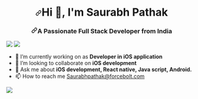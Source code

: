 <h1 align="center" dir="auto"><a id="user-content-hi--im-amit-kumar" class="anchor" aria-hidden="true" href="#hi--im-amit-kumar"><svg class="octicon octicon-link" viewBox="0 0 16 16" version="1.1" width="16" height="16" aria-hidden="true"><path fill-rule="evenodd" d="M7.775 3.275a.75.75 0 001.06 1.06l1.25-1.25a2 2 0 112.83 2.83l-2.5 2.5a2 2 0 01-2.83 0 .75.75 0 00-1.06 1.06 3.5 3.5 0 004.95 0l2.5-2.5a3.5 3.5 0 00-4.95-4.95l-1.25 1.25zm-4.69 9.64a2 2 0 010-2.83l2.5-2.5a2 2 0 012.83 0 .75.75 0 001.06-1.06 3.5 3.5 0 00-4.95 0l-2.5 2.5a3.5 3.5 0 004.95 4.95l1.25-1.25a.75.75 0 00-1.06-1.06l-1.25 1.25a2 2 0 01-2.83 0z"></path></svg></a>Hi <g-emoji class="g-emoji" alias="wave" fallback-src="https://github.githubassets.com/images/icons/emoji/unicode/1f44b.png">👋</g-emoji>, I'm Saurabh Pathak</h1>

<h3 align="center" dir="auto"><a id="user-content-a-passionate-web-developer-from-india" class="anchor" aria-hidden="true" href="#a-passionate-web-developer-from-india"><svg class="octicon octicon-link" viewBox="0 0 16 16" version="1.1" width="16" height="16" aria-hidden="true"><path fill-rule="evenodd" d="M7.775 3.275a.75.75 0 001.06 1.06l1.25-1.25a2 2 0 112.83 2.83l-2.5 2.5a2 2 0 01-2.83 0 .75.75 0 00-1.06 1.06 3.5 3.5 0 004.95 0l2.5-2.5a3.5 3.5 0 00-4.95-4.95l-1.25 1.25zm-4.69 9.64a2 2 0 010-2.83l2.5-2.5a2 2 0 012.83 0 .75.75 0 001.06-1.06 3.5 3.5 0 00-4.95 0l-2.5 2.5a3.5 3.5 0 004.95 4.95l1.25-1.25a.75.75 0 00-1.06-1.06l-1.25 1.25a2 2 0 01-2.83 0z"></path></svg></a>A Passionate Full Stack Developer from India</h3>

<img src ="https://komarev.com/ghpvc/?username=SaurabhCloudAnalogy">

<img src ="https://github-profile-trophy.vercel.app/?username=SaurabhCloudanalogy&theme=onedark">


- 🔭 I’m currently working on as **Developer in iOS application** 
- 👯 I’m looking to collaborate on **iOS development**
- 💬 Ask me about **iOS development, React native, Java script, Android.**
- 📫 How to reach me Saurabhpathak@forcebolt.com
<img src="https://github-readme-stats.vercel.app/api?username=saurabhcloudanalogy&&show_icons=true&title_color=ffffff&icon_color=bb2acf&text_color=daf7dc&bg_color=151515">
